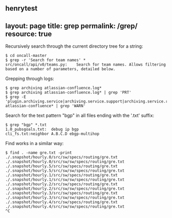 henrytest
---
layout: page
title: grep
permalink: /grep/
resource: true
---

Recursively search through the current directory tree for a string:

```
$ cd oncall-master
$ grep -r 'Search for team names' *
src/oncall/api/v0/teams.py:    Search for team names. Allows filtering based on a number of parameters, detailed below.
```

Grepping through logs:

```
$ grep archiving atlassian-confluence.log*
$ grep archiving atlassian-confluence.log* | grep 'PRT'
$ grep -E 'plugin.archiving.service|archiving.service.support|archiving.service.replication|com.midori' atlassian-confluence* | grep 'WARN'
```

Search for the text pattern "bgp" in all files ending with the '.txt' suffix:

```
$ grep "bgp" *.txt
1.0_pubsgoals.txt:  debug ip bgp
cli_fs.txt:neighbor A.B.C.D ebgp-multihop
```

Find works in a similar way:

```
$ find . -name gre.txt -print
./.snapshot/hourly.0/src/sw/specs/routing/gre.txt
./.snapshot/hourly.0/src/sw/sw/specs/routing/gre.txt
./.snapshot/hourly.5/src/sw/specs/routing/gre.txt
./.snapshot/hourly.5/src/sw/sw/specs/routing/gre.txt
./.snapshot/hourly.1/src/sw/specs/routing/gre.txt
./.snapshot/hourly.1/src/sw/sw/specs/routing/gre.txt
./.snapshot/hourly.2/src/sw/specs/routing/gre.txt
./.snapshot/hourly.2/src/sw/sw/specs/routing/gre.txt
./.snapshot/hourly.3/src/sw/specs/routing/gre.txt
./.snapshot/hourly.3/src/sw/sw/specs/routing/gre.txt
./.snapshot/hourly.4/src/sw/specs/routing/gre.txt
./.snapshot/hourly.4/src/sw/sw/specs/routing/gre.txt
^C
```